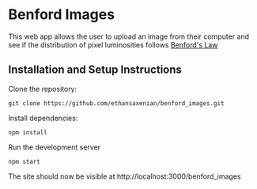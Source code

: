 # Benford Images
This web app allows the user to upload an image from their computer and see if the distribution of pixel luminosities follows [Benford's Law](https://en.wikipedia.org/wiki/Benford%27s_law)

## Installation and Setup Instructions
Clone the repository:
```
git clone https://github.com/ethansaxenian/benford_images.git
```
Install dependencies:
```
npm install
```
Run the development server
```
npm start
```
The site should now be visible at http://localhost:3000/benford_images
